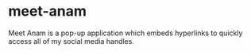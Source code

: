 # meet-anam
Meet Anam is a pop-up application which embeds hyperlinks to quickly access all of my social media handles.
